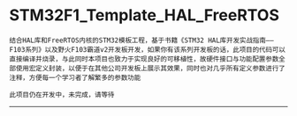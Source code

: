 # STM32F1_Template_HAL_FreeRTOS
    结合HAL库和FreeRTOS内核的STM32模板工程，基于书籍《STM32 HAL库开发实战指南——F103系列》以及野火F103霸道v2开发板开发，如果你有该系列开发板的话，此项目的代码可以直接编译并烧录，与此同时本项目也致力于实现良好的可移植性，故硬件接口与功能配置参数全部使用宏定义封装，以便于在其他公司开发板上展示其效果，同时也对几乎所有定义参数进行了注释，方便每一个学习者了解繁多的参数功能

    此项目仍在开发中，未完成，请等待

------

